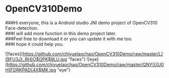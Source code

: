 # OpenCV310Demo

###Hi everyone, this is a Android studio JNI demo project of OpenCV310 Face-detection.<br>
###I will add more function in this demo project later.<br>
###Feel free to download it or you can update it with me too.<br>
###I hope it could help you.<br>

![faces](https://github.com/chiyuelaochao/OpenCV310Demo/raw/master/L](9FU3J}_RH}O$(]PK$9LU.jpg "faces") 
![eye](https://github.com/chiyuelaochao/OpenCV310Demo/raw/master/QNY({{U0H{FDRKPAD{4X$MK.jpg "eye") 
